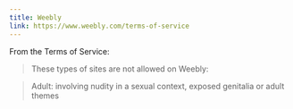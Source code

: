 ```yaml
---
title: Weebly
link: https://www.weebly.com/terms-of-service
---
```


From the Terms of Service:


> These types of sites are not allowed on Weebly:

> Adult:  involving nudity in a sexual context, exposed genitalia or adult themes
